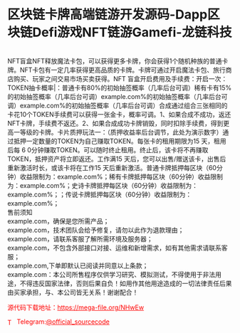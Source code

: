 # 区块链卡牌高端链游开发源码-Dapp区块链Defi游戏NFT链游Gamefi-龙链科技

<br>NFT盲盒NFT释放魔法卡包，可以获得更多卡牌，你会获得1个随机种族的普通卡牌。NFT卡包有一定几率获得更高品质的卡牌。卡牌可通过开启魔法卡包、旅行商店购买、玩家之间交易市场买卖获得。NFT 盲盒开启费用及手续费：开启一次：TOKEN抽卡概率|：普通卡有80%的初始抽签概率（几率后台可调）稀有卡有15%的初始抽签概率（几率后台可调）example.com%的初始抽签概率（几率后台可调）example.com%的初始抽签概率（几率后台可调）合成通过组合三张相同的卡花10个TOKEN手续费可以获得一张金卡，概率可调。1、如果合成不成功，返还NFT卡牌，手续费不返还。2、如果合成成功卡牌销毁，同时扣除手续费，得到更高一等级的卡牌。卡片质押玩法一：（质押收益率后台调节，此处为演示数字）通过抵押一定数量的TOKEN为自己赚取TOKEN。每张卡的租用期限为15 天，租用后每 6 0分钟赚取TOKEN。可以随时终止租用。终止后，该卡将不再赚取TOKEN，抵押资产将立即返还。工作满15 天后，您可以出售/赠送该卡，出售后重新激活时长，或该卡将在工作15 天后重新激活。普通卡牌抵押每区块（60分钟）收益限制为：example.com%；稀有卡牌抵押每区块（60分钟）收益限制为：example.com%；史诗卡牌抵押每区块（60分钟）收益限制为：example.com%；；传说卡牌抵押每区块（60分钟）收益限制为：example.com%；<br>售前须知<br>example.com，确保是您所需产品；<br>example.com，技术团队会给予修复，请勿以此作为退款理由；<br>example.com，请联系客服了解所需环境及服务器；<br>example.com，不包含外部接口对接、运维和新增需求，如有其他需求请联系客服；<br>example.com,下单即默认已阅读并同意以上条款；<br>example.com：本公司所售程序仅供学习研究、模拟测试，不得使用于非法用途，不得违反国家法律，否则后果自负！如用作其他用途造成的一切法律责任后果由买家承担，与、本公司皆无关系！谢谢配合！<br>


<p style="color: red;">源代码下载地址：<a href="https://mega-file.org/NHwEw" style="color: red;">https://mega-file.org/NHwEw</a></p><p style="color: red;"><img src="https://cdn-icons-png.flaticon.com/512/2111/2111646.png" alt="Telegram Icon" style="width: 16px; vertical-align: middle; margin-right: 5px;">Telegram:<a href="https://t.me/official_sourcecode" style="color: red;">@official_sourcecode</a></p>